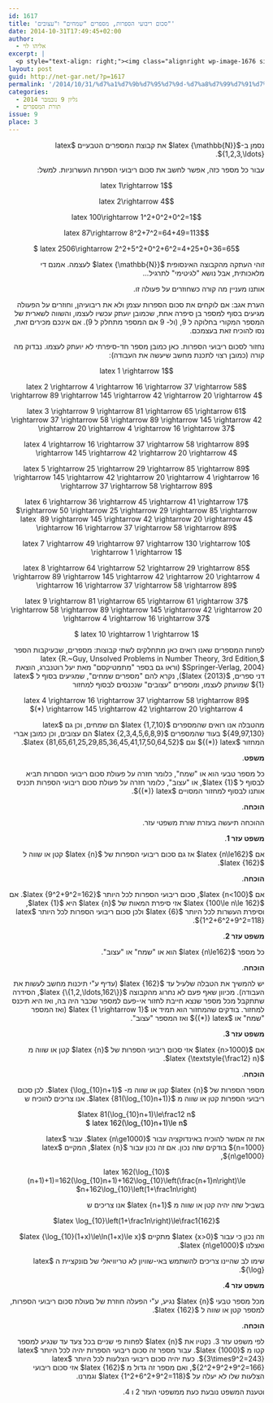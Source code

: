 ```yaml
---
id: 1617
title: 'סכום ריבועי הספרות, מספרים "שמחים" ו"עצובים"'
date: 2014-10-31T17:49:45+02:00
author:
  - אליהו לוי
excerpt: |
  <p style="text-align: right;"><img class="alignright wp-image-1676 size-full" src="{{site.baseurl}}/assets/img/2014/10/wath1.png" alt="" width="135" height="58" />מה שהמתמטיקה לא תהיה, היא יפה. ובגיליון הזה יש מאמר יפה על מספרים "שמחים ועצובים". הוא מספר על תהליך מסוים שאפשר לעשות על מספרים: לקחת את סכום ריבועי הספרות שלהם. זוהי פונקציה מן המספרים הטבעיים לעצמם. מה קורה כשחוזרים על התהליך? כלומר מפעילים את הפונקציה על מספר, ואז על ערך הפונקציה שהתקבל, ואז על הערך החדש שהתקבל, וכו'? האם אתם יכולים לנחש מה יקרה?</p>
layout: post
guid: http://net-gar.net/?p=1617
permalink: '/2014/10/31/%d7%a1%d7%9b%d7%95%d7%9d-%d7%a8%d7%99%d7%91%d7%95%d7%a2%d7%99-%d7%94%d7%a1%d7%a4%d7%a8%d7%95%d7%aa-%d7%9e%d7%a1%d7%a4%d7%a8%d7%99%d7%9d-%d7%a9%d7%9e%d7%97%d7%99%d7%9d-%d7%95%d7%a2%d7%a6%d7%95/'
categories:
  - גליון 9 נובמבר 2014
  - תורת המספרים
issue: 9
place: 3
---
```

<p style="direction: rtl;">
  נסמן ב-$latex {\mathbb{N}}$ את קבוצת המספרים הטבעיים $latex {1,2,3,\ldots}$.
</p>

<p style="direction: rtl;">
  עבור כל מספר כזה, אפשר לחשב את סכום ריבועי הספרות העשרוניות. למשל:
</p>

<p style="direction: rtl; text-align: center;">
  $latex 1\rightarrow 1$
</p>

<p style="direction: rtl; text-align: center;">
  $latex 2\rightarrow 4$
</p>

<p style="direction: rtl; text-align: center;">
  $latex 100\rightarrow 1^2+0^2+0^2=1$
</p>

<p style="direction: rtl; text-align: center;">
  $latex 87\rightarrow 8^2+7^2=64+49=113$
</p>

<p style="direction: rtl; text-align: center;">
  $latex 2506\rightarrow 2^2+5^2+0^2+6^2=4+25+0+36=65 $
</p>

<p style="direction: rtl;">
  זוהי העתקה מהקבוצה האינסופית $latex {\mathbb{N}}$ לעצמה. אמנם די מלאכותית, אבל נושא "לגיטימי" לתרגיל&#8230;
</p>

<p style="direction: rtl;">
  אותנו מעניין מה קורה כשחוזרים על פעולה זו.
</p>

<p style="direction: rtl;">
  הערת אגב: אם לוקחים את סכום הספרות עצמן ולא את ריבועיהן, וחוזרים על הפעולה מגיעים בסוף למספר בן סיפרה אחת, שכמובן יועתק עכשיו לעצמו, והשווה לשארית של המספר המקורי בחלוקה ל 9, (ול- 9 אם המספר מתחלק ל 9). אם אינכם מכירים זאת, נסו להוכיח זאת בעצמכם.
</p>

<p style="direction: rtl;">
  נחזור לסכום ריבועי הספרות. כאן כמובן מספר חד-סיפרתי לא יועתק לעצמו. נבדוק מה קורה (כמובן רצוי לתכנת מחשב שיעשה את העבודה):
</p>

<p style="direction: rtl; text-align: center;">
  $latex 1 \rightarrow 1$
</p>

<p style="direction: rtl; text-align: center;">
  $latex 2 \rightarrow 4 \rightarrow 16 \rightarrow 37 \rightarrow 58 \rightarrow 89 \rightarrow 145 \rightarrow 42 \rightarrow 20 \rightarrow 4$
</p>

<p style="direction: rtl; text-align: center;">
  $latex 3 \rightarrow 9 \rightarrow 81 \rightarrow 65 \rightarrow 61 \rightarrow 37 \rightarrow 58 \rightarrow 89 \rightarrow 145 \rightarrow 42 \rightarrow 20 \rightarrow 4 \rightarrow 16 \rightarrow 37$
</p>

<p style="direction: rtl; text-align: center;">
  $latex 4 \rightarrow 16 \rightarrow 37 \rightarrow 58 \rightarrow 89 \rightarrow 145 \rightarrow 42 \rightarrow 20 \rightarrow 4$
</p>

<p style="direction: rtl; text-align: center;">
  $latex 5 \rightarrow 25 \rightarrow 29 \rightarrow 85 \rightarrow 89 \rightarrow 145 \rightarrow 42 \rightarrow 20 \rightarrow 4 \rightarrow 16 \rightarrow 37 \rightarrow 58 \rightarrow 89$
</p>

<p style="direction: rtl; text-align: center;">
  $latex 6 \rightarrow 36 \rightarrow 45 \rightarrow 41 \rightarrow 17 \rightarrow 50 \rightarrow 25 \rightarrow 29 \rightarrow 85 \rightarrow$<br /> $latex  89 \rightarrow 145 \rightarrow 42 \rightarrow 20 \rightarrow 4 \rightarrow 16 \rightarrow 37 \rightarrow 58 \rightarrow 89$
</p>

<p style="direction: rtl; text-align: center;">
  $latex 7 \rightarrow 49 \rightarrow 97 \rightarrow 130 \rightarrow 10 \rightarrow 1 \rightarrow 1$
</p>

<p style="direction: rtl; text-align: center;">
  $latex 8 \rightarrow 64 \rightarrow 52 \rightarrow 29 \rightarrow 85 \rightarrow 89 \rightarrow 145 \rightarrow 42 \rightarrow 20 \rightarrow 4 \rightarrow 16 \rightarrow 37 \rightarrow 58 \rightarrow 89$
</p>

<p style="direction: rtl; text-align: center;">
  $latex 9 \rightarrow 81 \rightarrow 65 \rightarrow 61 \rightarrow 37 \rightarrow 58 \rightarrow 89 \rightarrow 145 \rightarrow 42 \rightarrow 20 \rightarrow 4 \rightarrow 16 \rightarrow 37$
</p>

<p style="direction: rtl; text-align: center;">
  $latex 10 \rightarrow 1 \rightarrow 1 $
</p>

<p style="direction: rtl;">
  לפחות המספרים שאנו רואים כאן מתחלקים לשתי קבוצות: מספרים, שבעיקבות הספר $latex {R.~Guy, Unsolved Problems in Number Theory, 3rd Edition, Springer-Verlag, 2004}$ (וראו גם בספר "מתמטיקסם" מאת יעל רוטנברג, הוצאת דני ספרים, $latex {2013}$), נקרא להם "מספרים שמחים", שמגיעים בסוף ל $latex {1}$ שמועתק לעצמו, ומספרים "עצובים" שנכנסים לבסוף למחזור
</p>

<p style="direction: rtl;" align="center">
  $latex 4 \rightarrow 16 \rightarrow 37 \rightarrow 58 \rightarrow 89 \rightarrow 145 \rightarrow 42 \rightarrow 20 \rightarrow 4 (*)$
</p>

<p style="direction: rtl;">
  מהטבלה אנו רואים שהמספרים $latex {1,7,10}$ הם שמחים, וכן גם $latex {49,97,130}$ בעוד שהמספרים $latex {2,3,4,5,6,8,9}$ הם עצובים, וכן כמובן אברי המחזור $latex {(*)}$ וגם $latex {81,65,61,25,29,85,36,45,41,17,50,64,52}$.
</p>

<p style="direction: rtl;">
  <b>משפט</b>.
</p>

<p style="direction: rtl;">
  כל מספר טבעי הוא או "שמח", כלומר חזרה על פעולת סכום ריבועי הסםרות תביא לבסוף ל $latex {1}$, או "עצוב", כלומר חזרה על פעולת סכום ריבועי הספרות תכניס אותנו לבסוף למחזור המסויים $latex {(*)}$.
</p>

<p style="direction: rtl;">
  <b>הוכחה</b>.
</p>

<p style="direction: rtl;">
  ההוכחה תיעשה בעזרת שורת משפטי עזר.
</p>

<p style="direction: rtl;">
  <b>משפט עזר 1</b>.
</p>

<p style="direction: rtl;">
  אם $latex {n\le162}$ אז גם סכום ריבועי הספרות של $latex {n}$ קטן או שווה ל $latex {162}$.
</p>

<p style="direction: rtl;">
  <b>הוכחה</b>.
</p>

<p style="direction: rtl;">
  אם $latex {n<100}$, סכום ריבועי הספרות לכל היותר $latex {9^2+9^2=162}$. אם $latex {100\le n\le 162}$ אזי סיפרת המאות של $latex {n}$ היא $latex {1}$, וסיפרת העשרות לכל היותר $latex {6}$ ולכן סכום ריבועי הספרות לכל היותר $latex {1^2+6^2+9^2=118}$.
</p>

<p style="direction: rtl;">
  <b>משפט עזר 2</b>.
</p>

<p style="direction: rtl;">
  כל מספר $latex {n\le162}$ הוא או "שמח" או "עצוב".
</p>

<p style="direction: rtl;">
  <b>הוכחה</b>.
</p>

<p style="direction: rtl;">
  יש להמשיך את הטבלה שלעיל עד $latex {162}$ (עדיף ע"י תיכנות מחשב לעשות את העבודה). מכיוון שאף פעם לא נחרוג מהקבוצה $latex {\{1,2,\ldots,162\}}$, הסידרה שתתקבל מכל מספר שנצא חייבת לחזור אי-פעם למספר שכבר היה בה, ואז היא תיכנס למחזור. בודקים שהמחזור הוא תמיד או $latex {1 \rightarrow 1}$ (ואז המספר "שמח" או $latex {(*)}$ ואז המספר "עצוב".
</p>

<p style="direction: rtl;">
  <b>משפט עזר 3</b>.
</p>

<p style="direction: rtl;">
  אם $latex {n>1000}$ אזי סכום ריבועי הספרות של $latex {n}$ קטן או שווה מ $latex {\textstyle{\frac12} n}$.
</p>

<p style="direction: rtl;">
  <b>הוכחה</b>.
</p>

<p style="direction: rtl;">
  מספר הספרות של $latex {n}$ קטן או שווה מ- $latex {\log_{10}n+1}$. לכן סכום ריבועי הספרות קטן או שווה מ $latex {81(\log_{10}n+1)}$. אנו צריכים להוכיח ש
</p>

<p style="direction: rtl; text-align: center;">
  $latex 81(\log_{10}n+1)\le\frac12 n$<br /> <span style="color: #000000;">$latex 162(\log_{10}n+1)\le n $</span>
</p>

<p style="direction: rtl;">
  את זה אםשר להוכיח באינדוקציה עבור $latex {n\ge1000}$. עבור $latex {n=1000}$ בודקים שזה נכון. אם זה נכון עבור $latex {n}$, המקיים $latex {n\ge1000}$,
</p>

<p style="direction: rtl;" align="center">
  $latex 162(\log_{10}(n+1)+1)=162(\log_{10}n+1)+162\log_{10}\left(\frac{n+1}n\right)\le n+162\log_{10}\left(1+\frac1n\right)$
</p>

<p style="direction: rtl;">
  בשביל שזה יהיה קטן או שווה מ $latex {n+1}$ אנו צריכים ש
</p>

<p style="direction: rtl;" align="center">
  $latex \log_{10}\left(1+\frac1n\right)\le\frac1{162}$
</p>

<p style="direction: rtl;">
  וזה נכון כי עבור $latex {x>0}$ מתקיים $latex {\log_{10}(1+x)\le\ln(1+x)\le x}$ ואצלנו $latex {n\ge1000}$.
</p>

<p style="direction: rtl;">
  שימו לב שהיינו צריכים להשתמש באי-שוויון לא טריוויאלי של םונקציית ה $latex {\log}$.
</p>

<p style="direction: rtl;">
  <b>משפט עזר 4</b>.
</p>

<p style="direction: rtl;">
  מכל מספר טבעי $latex {n}$ נגיע, ע"י הפעלה חוזרת של םעולת סכום ריבועי הספרות, למספר קטן או שווה ל $latex {162}$.
</p>

<p style="direction: rtl;">
  <b>הוכחה</b>.
</p>

<p style="direction: rtl;">
  לפי משפט עזר 3. נקטיו את $latex {n}$ לפחות פי שניים בכל צעד עד שנגיע למספר קטו מ $latex {1000}$. עבור מספר זה סכום ריבועי הספרות יהיה לכל היותר $latex {3\times9^2=243}$. כעת יהיה סכום ריבועי הצלעות לכל היותר $latex {2^2+9^2+9^2=166}$, ואם מספר זה גדול מ $latex {162}$ אזי סכום ריבועי הצלעות שלו לא יעלה על $latex {1^2+6^2+9^2=118}$ וגמרנו.
</p>

<p style="direction: rtl;">
  וטענת המשפט נובעת כעת ממשפטי העזר 2 ו 4.
</p>